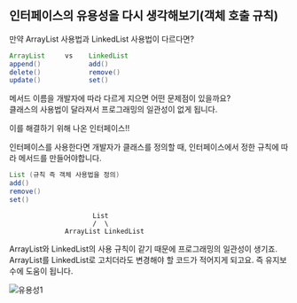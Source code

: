 ## 인터페이스의 유용성을 다시 생각해보기(객체 호출 규칙)

만약 ArrayList 사용법과 LinkedList 사용법이 다르다면?

```java
ArrayList     vs    LinkedList
append()            add()
delete()            remove()
update()            set()
```
메서드 이름을 개발자에 따라 다르게 지으면 어떤 문제점이 있을까요?<br>
클래스의 사용법이 달라져서 프로그래밍의 일관성이 없게 됩니다.

이를 해결하기 위해 나온 인터페이스!!


인터페이스를 사용한다면 개발자가 클래스를 정의할 때, 인터페이스에서 정한 규칙에 따라 메서드를 만들어야합니다.

```java
List (규칙 즉 객체 사용법을 정의)
add()
remove()
set()
```

```
                     List
                     /  \
              ArrayList LinkedList

```

ArrayList와 LinkedList의 사용 규칙이 같기 때문에 프로그래밍의 일관성이 생기죠.<br>
ArrayList를 LinkedList로 고치더라도 변경해야 할 코드가 적어지게 되고요.
즉 유지보수에 도움이 됩니다.

![유용성1](https://user-images.githubusercontent.com/86590036/130710783-58586ef0-32c5-4593-8145-11d53aaac996.jpg)



